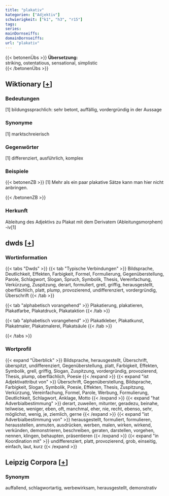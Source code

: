 ```yaml
---
title: "plakativ"
kategorien: ["Adjektiv"]
schwierigkeit: ["k1", "h3", "r15"]
tags:
series:
mainDornseiffs:
domainDornseiffs:
url: "plakativ"
---
```


{{< betonenÜbs >}}
**Übersetzung:**  
striking, ostentatious, sensational, simplistic  
{{< /betonenÜbs >}}

## Wiktionary [[+](https://de.wiktionary.org/wiki/plakativ)]

### Bedeutungen
[1] bildungssprachlich: sehr betont, auffällig, vordergründig in der Aussage  

### Synonyme
[1] marktschreierisch  

### Gegenwörter
[1] differenziert, ausführlich, komplex  

### Beispiele
{{< betonenZB >}}
[1] Mehr als ein paar plakative Sätze kann man hier nicht anbringen.  

{{< /betonenZB >}}
### Herkunft
Ableitung des Adjektivs zu Plakat mit dem Derivatem (Ableitungsmorphem) -iv[1]  



## dwds [[+](https://www.dwds.de/wb/plakativ)]

### Wortinformation
{{< tabs "Dwds" >}}
{{< tab "Typische Verbindungen" >}}
Bildsprache, Deutlichkeit, Effekten, Farbigkeit, Formel, Formulierung, Gegenüberstellung, Parole, Schlagwort, Slogan, Spruch, Symbolik, Thesis, Vereinfachung, Verkürzung, Zuspitzung, derart, formuliert, grell, griffig, herausgestellt, oberflächlich, platt, plump, provozierend, undifferenziert, vordergründig, Überschrift
{{< /tab >}}

{{< tab "alphabetisch vorangehend" >}}
Plakatierung, plakatieren, Plakatfarbe, Plakatdruck, Plakataktion
{{< /tab >}}

{{< tab "alphabetisch vorangehend" >}}
Plakatkleber, Plakatkunst, Plakatmaler, Plakatmalerei, Plakatsäule
{{< /tab >}}

{{< /tabs >}}

### Wortprofil
{{< expand "Überblick" >}} Bildsprache, herausgestellt, Überschrift, überspitzt, undifferenziert, Gegenüberstellung, platt, Farbigkeit, Effekten, Symbolik, grell, griffig, Slogan, Zuspitzung, vordergründig, provozierend, Thesis, plump, oberflächlich, Poesie {{< /expand >}}
{{< expand "ist Adjektivattribut von" >}} Überschrift, Gegenüberstellung, Bildsprache, Farbigkeit, Slogan, Symbolik, Poesie, Effekten, Thesis, Zuspitzung, Verkürzung, Vereinfachung, Formel, Parole, Werbung, Formulierung, Deutlichkeit, Schlagwort, Anklage, Motto {{< /expand >}}
{{< expand "hat Adverbialbestimmung" >}} derart, zuweilen, mitunter, geradezu, beinahe, teilweise, weniger, eben, oft, manchmal, eher, nie, recht, ebenso, sehr, möglichst, wenig, je, ziemlich, gerne {{< /expand >}}
{{< expand "ist Adverbialbestimmung von" >}} herausgestellt, formuliert, formulieren, herausstellen, anmuten, ausdrücken, werben, malen, wirken, wirkend, verkünden, demonstrieren, beschreiben, geraten, darstellen, vorgehen, nennen, klingen, behaupten, präsentieren {{< /expand >}}
{{< expand "in Koordination mit" >}} undifferenziert, platt, provozierend, grob, einseitig, einfach, laut, kurz {{< /expand >}}

## Leipzig Corpora [[+](https://corpora.uni-leipzig.de/en/res?word=plakativ&corpusId=deu_newscrawl-public_2018)]


### Synonym
auffallend, schlagwortartig, werbewirksam, herausgestellt, demonstrativ

